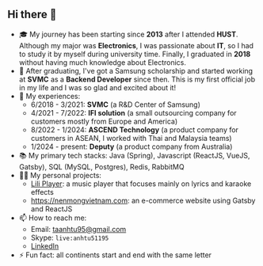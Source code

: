 <!-- Cloned from notes repo, should update it as well -->
<!--
**anhtuta/anhtuta** is a ✨ _special_ ✨ repository because its `README.md` (this file) appears on your GitHub profile.

Here are some ideas to get you started:

- 🔭 I’m currently working on ...
- 🌱 I’m currently learning ...
- 👯 I’m looking to collaborate on ...
- 🤔 I’m looking for help with ...
- 💬 Ask me about ...
- 📫 How to reach me: ...
- 😄 Pronouns: ...
- ⚡ Fun fact: ...

- 📃 Some typical repositories of mine:
  + https://github.com/anhtuta/awesome-spring-boot: this project for studying only, includes a lot of technologies in **Java Spring Boot**
  + https://github.com/anhtuta/awesome-react: this project for studying only, about **ReactJS**
  + https://github.com/anhtuta/APS: basic data structure and algorithms: Stack, Queue, DFS, BFS, Backtrack, Recursion
- 💬 Call me Tuzaku, it's my nickname
- Phone: <a href="tel:+84975233700">+84975233700</a> (Please don't add my Zalo, I don't use Zalo, this app is suck and stupid! You guys shouldn't use it as well! Vì 1 Việt Nam ko còn Zalo!)
-->

## Hi there 👋

- 🎓 My journey has been starting since **2013** after I attended **HUST**. Although my major was **Electronics**, I was passionate about **IT**, so I had to study it by myself during university time. Finally, I graduated in **2018** without having much knowledge about Electronics.
- 🌱 After graduating, I've got a Samsung scholarship and started working at **SVMC** as a **Backend Developer** since then. This is my first official job in my life and I was so glad and excited about it!
- 🏢 My experiences:
  - 6/2018 - 3/2021: **SVMC** (a R&D Center of Samsung)
  - 4/2021 - 7/2022: **IFI solution** (a small outsourcing company for customers mostly from Europe and America)
  - 8/2022 - 1/2024: **ASCEND Technology** (a product company for customers in ASEAN, I worked with Thai and Malaysia teams)
  - 1/2024 - present: **Deputy** (a product company from Australia)
- 📚 My primary tech stacks: Java (Spring), Javascript (ReactJS, VueJS, Gatsby), SQL (MySQL, Postgres), Redis, RabbitMQ
- 👨‍💻 My personal projects:
  - [Lili Player](https://anhtuta.github.io/lili-player/#/bai-hat): a music player that focuses mainly on lyrics and karaoke effects
  - https://nenmongvietnam.com: an e-commerce website using Gatsby and ReactJS
- 📫 How to reach me:
  - Email: taanhtu95@gmail.com
  - Skype: `live:anhtu51195`
  - [LinkedIn](https://www.linkedin.com/in/anhtuta95/)
- ⚡ Fun fact: all continents start and end with the same letter
